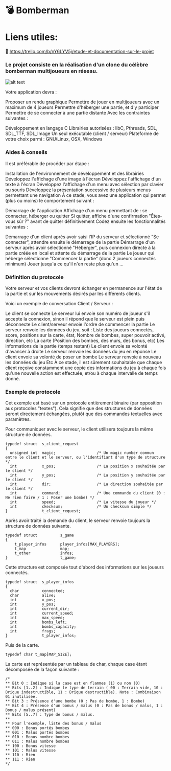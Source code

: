 # 💣 Bomberman

# Liens utiles:

:rocket: https://trello.com/b/nY6LYV5j/etude-et-documentation-sur-le-projet


### Le projet consiste en la réalisation d'un clone du célèbre bomberman multijoueurs en réseau.

![alt text](https://i.redd.it/tfiq18e19ji01.png)

Votre application devra :

Proposer un rendu graphique
Permettre de jouer en multijoueurs avec un maximum de 4 joueurs
Permettre d'héberger une partie, et d'y participer
Permettre de se connecter à une partie distante
Avec les contraintes suivantes :

Développement en langage C
Librairies autorisées : libC, Pthreads, SDL, SDL_TTF, SDL_Image
Un seul exécutable (client / serveur)
Plateforme de votre choix parmi : GNU/Linux, OSX, Windows

### Aides & conseils
Il est préférable de procéder par étape :

Installation de l'environnement de développement et des librairies
Développez l'affichage d'une image à l'écran
Développez l'affichage d'un texte à l'écran
Développez l'affichage d'un menu avec sélection par clavier ou souris
Développez la présentation successive de plusieurs menus permettant une navigation
À ce stade, vous avez une application qui permet (plus ou moins) le comportement suivant :

Démarrage de l'application
Affichage d'un menu permettant de : se connecter, héberger ou quitter
Si quitter, affiche d'une confirmation "Êtes-vous sûr ?" avant de quitter définitivement
Codez ensuite les fonctionnalités suivantes :

Démarrage d'un client après avoir saisi l'IP du serveur et sélectionné "Se connecter", attendre ensuite le démarrage de la partie
Démarrage d'un serveur après avoir sélectionné "Héberger", puis connexion directe à la partie créée en local et attente du démarrage de la partie
Le joueur qui héberge sélectionne "Commencer la partie" (donc 2 joueurs connectés minimum)
Jouer jusqu'a ce qu'il n'en reste plus qu'un ...

### Définition du protocole
Votre serveur et vos clients devront échanger en permanence sur l'état de la partie et sur les mouvements désirés par les différents clients.

Voici un exemple de conversation Client / Serveur :

Le client se connecte
Le serveur lui envoie son numéro de joueur s'il accepte la connexion, sinon il répond que le serveur est plein puis déconnecte
Le client/serveur envoie l'ordre de commencer la partie
Le serveur renvoie les données du jeu, soit :
Liste des joueurs connectés, score, positions sur la carte, état, Nombre de bombes, super pouvoir activé, direction, etc
La carte (Position des bombes, des murs, des bonus, etc)
Les informations de la partie (temps restant)
Le client envoie sa volonté d'avancer à droite
Le serveur renvoie les données du jeu en réponse
Le client envoie sa volonté de poser un bombe
Le serveur renvoie à nouveau les données du jeu
Etc
À ce stade, il est sûrement souhaitable que chaque client reçoive constamment une copie des informations du jeu à chaque fois qu'une nouvelle action est effectuée, et/ou à chaque intervalle de temps donné.

### Exemple de protocole
Cet exemple est basé sur un protocole entièrement binaire (par opposition aux protocoles "textes"). Cela signifie que des structures de données seront directement échangées, plutôt que des commandes textuelles avec paramètres.

Pour communiquer avec le serveur, le client utilisera toujours la même structure de données.

```
typedef struct  s_client_request
{
  unsigned int  magic;                  /* Un magic number commun entre le client et le serveur, ou l'identifiant d'un type de structure */
  int           x_pos;                  /* La position x souhaitée par le client */
  int           y_pos;                  /* La position y souhaitée par le client */
  int           dir;                    /* La direction souhaitée par le client */
  int           command;                /* Une commande du client (0 : Ne rien faire / 1 : Poser une bombe) */
  int           speed;                  /* La vitesse du joueur */
  int           ckecksum;               /* Un checksum simple */
}               t_client_request;
```

Après avoir traité la demande du client, le serveur renvoie toujours la structure de données suivante.
```
typedef struct          s_game
{
	t_player_infos      player_infos[MAX_PLAYERS];
	t_map               map;
	t_other             infos;
}               		t_game;
```

Cette structure est composée tout d'abord des informations sur les joueurs connectés.

```
typedef struct 	s_player_infos
{
  char  		connected;
  char  		alive;
  int   		x_pos;
  int   		y_pos;
  int   		current_dir;
  int   		current_speed;
  int   		max_speed;
  int   		bombs_left;
  int   		bombs_capacity;
  int   		frags;
} 				t_player_infos;
```

Puis de la carte.

```
typedef char t_map[MAP_SIZE];
```

La carte est représentée par un tableau de char, chaque case étant décomposée de la façon suivante :

```
/*
** Bit 0 : Indique si la case est en flammes (1) ou non (0)
** Bits [1..2] : Indique le type de terrain ( 00 : Terrain vide, 10 : Brique indestructible, 11 : Brique destructible). Note : Combinaison 01 inutilisée.
** Bit 3 : Présence d'une bombe (0 : Pas de bombe, 1 : Bombe)
** Bit 4 : Présence d'un bonus / malus (0 : Pas de bonus / malus, 1 : Bonus / malus présent)
** Bits [5..7] : Type de bonus / malus.
**
** Pour l'exemple, liste des bonus / malus
** 000 : Bonus portés bombes
** 001 : Malus portés bombes
** 010 : Bonus nombre bombes
** 011 : Malus nombre bombes
** 100 : Bonus vitesse
** 101 : Malus vitesse
** 110 : Rien
** 111 : Rien
*/
```
